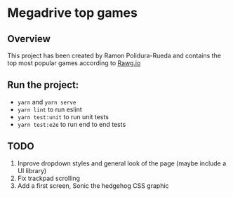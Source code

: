 # Megadrive top games

## Overview

This project has been created by Ramon Polidura-Rueda and contains the top most popular games according to [Rawg.io](https://rawg.io/)

## Run the project:
- `yarn` and `yarn serve`
- `yarn lint` to run eslint
- `yarn test:unit` to run unit tests
- `yarn test:e2e` to run end to end tests

## TODO
1. Inprove dropdown styles and general look of the page (maybe include a UI library)
2. Fix trackpad scrolling
3. Add a first screen, Sonic the hedgehog CSS graphic